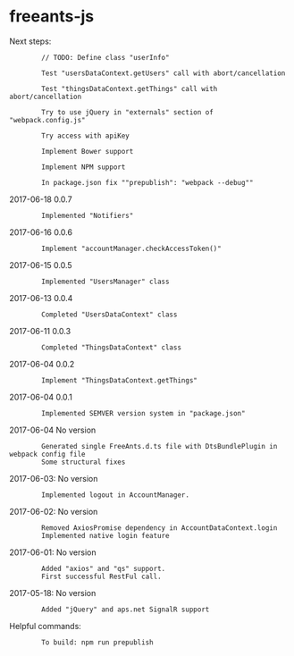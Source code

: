 # freeants-js

Next steps:

            // TODO: Define class "userInfo"
			
            Test "usersDataContext.getUsers" call with abort/cancellation
			
            Test "thingsDataContext.getThings" call with abort/cancellation
			
            Try to use jQuery in "externals" section of "webpack.config.js"
			
            Try access with apiKey            
			
            Implement Bower support
			
			Implement NPM support
			
            In package.json fix ""prepublish": "webpack --debug""

2017-06-18  0.0.7

            Implemented "Notifiers"

2017-06-16  0.0.6

            Implement "accountManager.checkAccessToken()"

2017-06-15  0.0.5

            Implemented "UsersManager" class

2017-06-13  0.0.4

            Completed "UsersDataContext" class

2017-06-11  0.0.3

            Completed "ThingsDataContext" class

2017-06-04  0.0.2
            
            Implement "ThingsDataContext.getThings"

2017-06-04  0.0.1

            Implemented SEMVER version system in "package.json"

2017-06-04  No version

            Generated single FreeAnts.d.ts file with DtsBundlePlugin in webpack config file
            Some structural fixes

2017-06-03: No version

            Implemented logout in AccountManager.

2017-06-02: No version

            Removed AxiosPromise dependency in AccountDataContext.login
            Implemented native login feature

2017-06-01: No version

            Added "axios" and "qs" support.
            First successful RestFul call.

2017-05-18: No version

            Added "jQuery" and aps.net SignalR support

Helpful commands:

            To build: npm run prepublish